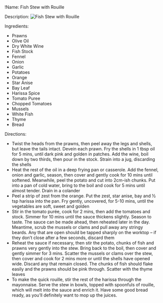 !Name: Fish Stew with Rouille

Description:
![Fish Stew with Rouille](https://www.themealdb.com/images/media/meals/vptqpw1511798500.jpg "Fish Stew with Rouille")

Ingredients:
- Prawns
- Olive Oil
- Dry White Wine
- Fish Stock
- Fennel
- Onion
- Garlic
- Potatoes
- Orange
- Star Anise
- Bay Leaf
- Harissa Spice
- Tomato Puree
- Chopped Tomatoes
- Mussels
- White Fish
- Thyme
- Bread

Directions:
- Twist the heads from the prawns, then peel away the legs and shells, but leave the tails intact. Devein each prawn. Fry the shells in 1 tbsp oil for 5 mins, until dark pink and golden in patches. Add the wine, boil down by two thirds, then pour in the stock. Strain into a jug, discarding the shells
- Heat the rest of the oil in a deep frying pan or casserole. Add the fennel, onion and garlic, season, then cover and gently cook for 10 mins until softened. Meanwhile, peel the potato and cut into 2cm-ish chunks. Put into a pan of cold water, bring to the boil and cook for 5 mins until almost tender. Drain in a colander
- Peel a strip of zest from the orange. Put the zest, star anise, bay and ½ tsp harissa into the pan. Fry gently, uncovered, for 5-10 mins, until the vegetables are soft, sweet and golden
- Stir in the tomato purée, cook for 2 mins, then add the tomatoes and stock. Simmer for 10 mins until the sauce thickens slightly. Season to taste. The sauce can be made ahead, then reheated later in the day. Meantime, scrub the mussels or clams and pull away any stringy beards. Any that are open should be tapped sharply on the worktop – if they don’t close after a few seconds, discard them
- Reheat the sauce if necessary, then stir the potato, chunks of fish and prawns very gently into the stew. Bring back to the boil, then cover and gently simmer for 3 mins. Scatter the mussels or clams over the stew, then cover and cook for 2 mins more or until the shells have opened wide. Discard any that remain closed. The chunks of fish should flake easily and the prawns should be pink through. Scatter with the thyme leaves
- To make the quick rouille, stir the rest of the harissa through the mayonnaise. Serve the stew in bowls, topped with spoonfuls of rouille, which will melt into the sauce and enrich it. Have some good bread ready, as you’ll definitely want to mop up the juices.
